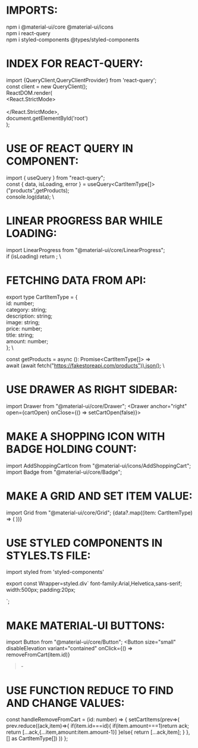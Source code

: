 # IMPORTS:
npm i @material-ui/core @material-ui/icons \
npm i react-query \
npm i styled-components @types/styled-components 


# INDEX FOR REACT-QUERY:
import {QueryClient,QueryClientProvider} from 'react-query'; \
const client = new QueryClient(); \
ReactDOM.render( \
<React.StrictMode> \
<QueryClientProvider client={client}><App /></QueryClientProvider> \
</React.StrictMode>, \
document.getElementById('root') \
); 


# USE OF REACT QUERY IN COMPONENT:
import { useQuery } from "react-query"; \
const { data, isLoading, error } = useQuery<CartItemType[]>("products",getProducts);  \
console.log(data); \


# LINEAR PROGRESS BAR WHILE LOADING:
import LinearProgress from "@material-ui/core/LinearProgress"; \
if (isLoading) return <LinearProgress />; \


# FETCHING DATA FROM API:
export type CartItemType = { \
id: number; \
category: string; \
description: string; \
image: string; \
price: number; \
title: string; \
amount: number; \
}; \

const getProducts = async (): Promise<CartItemType[]> =>  \
await (await fetch("https://fakestoreapi.com/products")).json(); \


# USE DRAWER AS RIGHT SIDEBAR:
import Drawer from "@material-ui/core/Drawer";
<Drawer anchor="right" open={cartOpen} onClose={() => setCartOpen(false)}>
<Cart
          cartItems={cartItems}
          addToCart={handleAddToCart}
          removeFromCart={handleRemoveFromCart}
        />
</Drawer>


# MAKE A SHOPPING ICON WITH BADGE HOLDING COUNT:
import AddShoppingCartIcon from "@material-ui/icons/AddShoppingCart";
import Badge from "@material-ui/core/Badge";
<Badge badgeContent={getTotalItems(cartItems)} color="error">
<AddShoppingCartIcon />
</Badge>


# MAKE A GRID AND SET ITEM VALUE:
import Grid from "@material-ui/core/Grid";
<Grid container spacing={3}>
{data?.map((item: CartItemType) => (
<Grid item key={item.id} xs={12} sm={4}>
<Item item={item} handleAddToCart={handleAddToCart} />
</Grid>
))}
</Grid>


# USE STYLED COMPONENTS IN STYLES.TS FILE:
import styled from 'styled-components'

export const Wrapper=styled.div`
font-family:Arial,Helvetica,sans-serif;
width:500px;
padding:20px;

`;


# MAKE MATERIAL-UI BUTTONS:
import Button from "@material-ui/core/Button";
<Button
size="small"
disableElevation
variant="contained"
onClick={() => removeFromCart(item.id)}
> -</Button>


# USE FUNCTION REDUCE TO FIND AND CHANGE VALUES:
const handleRemoveFromCart = (id: number) => {
setCartItems(prev=>(
prev.reduce((ack,item)=>{
if(item.id===id){
if(item.amount===1)return ack;
return [...ack,{...item,amount:item.amount-1}]
}else{
return [...ack,item];
}
},[] as CartItemType[])
))
};
